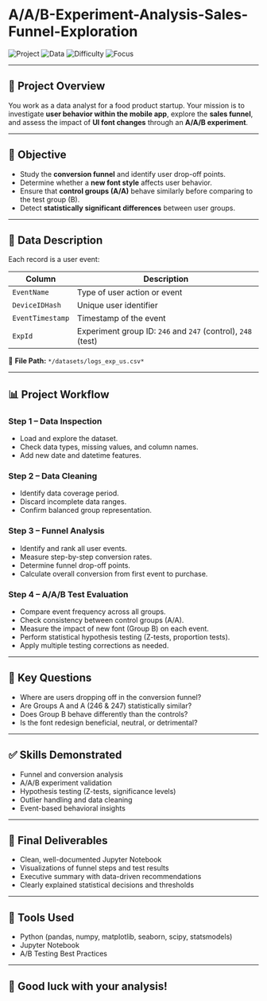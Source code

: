 # A/A/B-Experiment-Analysis-Sales-Funnel-Exploration

![Project](https://img.shields.io/badge/Project-Type%3A%20Case%20Study-blue)
![Data](https://img.shields.io/badge/Data%20Source-logs_exp_us.csv-orange)
![Difficulty](https://img.shields.io/badge/Difficulty-Intermediate-yellowgreen)
![Focus](https://img.shields.io/badge/Focus-Experiment%20Design%20%26%20Funnel%20Analysis-lightgrey)

---

## 🧭 Project Overview

You work as a data analyst for a food product startup. Your mission is to investigate **user behavior within the mobile app**, explore the **sales funnel**, and assess the impact of **UI font changes** through an **A/A/B experiment**.

---

## 🧪 Objective

- Study the **conversion funnel** and identify user drop-off points.  
- Determine whether a **new font style** affects user behavior.  
- Ensure that **control groups (A/A)** behave similarly before comparing to the test group (B).  
- Detect **statistically significant differences** between user groups.

---

## 📁 Data Description

Each record is a user event:

| Column          | Description                                                        |
|-----------------|--------------------------------------------------------------------|
| `EventName`     | Type of user action or event                                      |
| `DeviceIDHash`  | Unique user identifier                                            |
| `EventTimestamp`| Timestamp of the event                                            |
| `ExpId`         | Experiment group ID: `246` and `247` (control), `248` (test)      |

📂 **File Path:** `*/datasets/logs_exp_us.csv*`

---

## 📊 Project Workflow

### Step 1 – Data Inspection
- Load and explore the dataset.
- Check data types, missing values, and column names.
- Add new date and datetime features.

### Step 2 – Data Cleaning
- Identify data coverage period.
- Discard incomplete data ranges.
- Confirm balanced group representation.

### Step 3 – Funnel Analysis
- Identify and rank all user events.
- Measure step-by-step conversion rates.
- Determine funnel drop-off points.
- Calculate overall conversion from first event to purchase.

### Step 4 – A/A/B Test Evaluation
- Compare event frequency across all groups.
- Check consistency between control groups (A/A).
- Measure the impact of new font (Group B) on each event.
- Perform statistical hypothesis testing (Z-tests, proportion tests).
- Apply multiple testing corrections as needed.

---

## 🧠 Key Questions

- Where are users dropping off in the conversion funnel?
- Are Groups A and A (246 & 247) statistically similar?
- Does Group B behave differently than the controls?
- Is the font redesign beneficial, neutral, or detrimental?

---

## ✅ Skills Demonstrated

- Funnel and conversion analysis  
- A/A/B experiment validation  
- Hypothesis testing (Z-tests, significance levels)  
- Outlier handling and data cleaning  
- Event-based behavioral insights  

---

## 🚀 Final Deliverables

- Clean, well-documented Jupyter Notebook  
- Visualizations of funnel steps and test results  
- Executive summary with data-driven recommendations  
- Clearly explained statistical decisions and thresholds  

---

## 🧰 Tools Used

- Python (pandas, numpy, matplotlib, seaborn, scipy, statsmodels)  
- Jupyter Notebook  
- A/B Testing Best Practices  

---

## 🏁 Good luck with your analysis!

